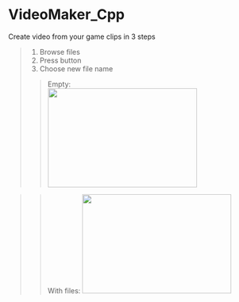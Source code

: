 # VideoMaker_Cpp
Create video from your game clips in 3 steps
>1. Browse files
>2. Press <OK> button
>3. Choose new file name
>>Empty:  
>><img src="https://media.discordapp.net/attachments/889867107846750281/889867219016773673/unknown.png" width="300" height="200">

  
>>With files:
>><img src="https://cdn.discordapp.com/attachments/889867107846750281/889869563464912916/unknown.png" width="300" height="200">

